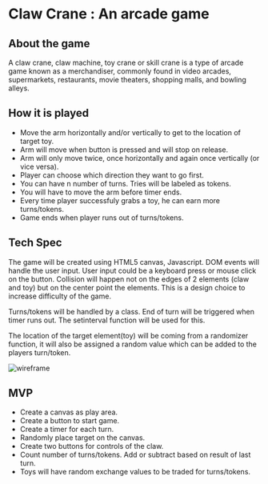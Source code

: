 # Claw Crane : An arcade game

## About the game

A claw crane, claw machine, toy crane or skill crane is a type of arcade game known as a merchandiser, commonly found in video arcades, supermarkets, restaurants, movie theaters, shopping malls, and bowling alleys.


## How it is played

* Move the arm horizontally and/or vertically to get to the location of target toy.
* Arm will move when button is pressed and will stop on release.
* Arm will only move twice, once horizontally and again once vertically (or vice versa).
* Player can choose which direction they want to go first.
* You can have n number of turns. Tries will be labeled as tokens.
* You will have to move the arm before timer ends.
* Every time player successfuly grabs a toy, he can earn more turns/tokens.
* Game ends when player runs out of turns/tokens.

## Tech Spec

The game will be created using HTML5 canvas, Javascript. DOM events will handle the user input. User input could be a keyboard press or mouse click on the button. Collision will happen not on the edges of 2 elements (claw and toy) but on the center point the elements. This is a design choice to increase difficulty of the game. 

Turns/tokens will be handled by a class. End of turn will be triggered when timer runs out. The setinterval function will be used for this.

The location of the target element(toy) will be coming from a randomizer function, it will also be assigned a random value which can be added to the players turn/token. 



![wireframe](https://i.imgur.com/nf3txe0.jpg)

## MVP

* Create a canvas as play area.
* Create a button to start game.
* Create a timer for each turn.
* Randomly place target on the canvas.
* Create two buttons for controls of the claw.
* Count number of turns/tokens. Add or subtract based on result of last turn.
* Toys will have random exchange values to be traded for turns/tokens. 


